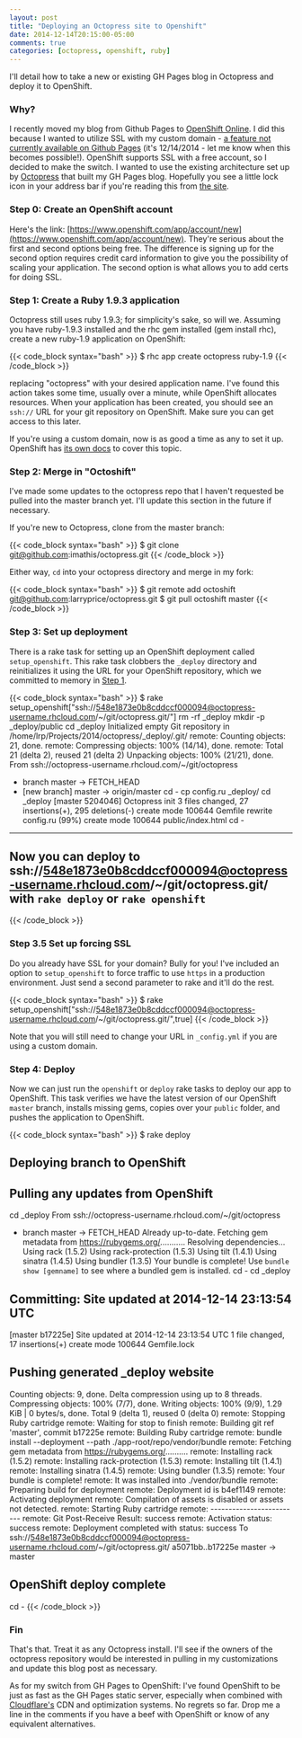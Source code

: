 ```yaml
---
layout: post
title: "Deploying an Octopress site to Openshift"
date: 2014-12-14T20:15:00-05:00
comments: true
categories: [octopress, openshift, ruby]
---
```


I'll detail how to take a new or existing GH Pages blog in Octopress and deploy it to OpenShift.

### Why?

I recently moved my blog from Github Pages to [OpenShift Online](https://www.openshift.com/). I did this because I wanted to utilize SSL with my custom domain - [a feature not currently available on Github Pages](https://github.com/isaacs/github/issues/156) (it's 12/14/2014 - let me know when this becomes possible!). OpenShift supports SSL with a free account, so I decided to make the switch. I wanted to use the existing architecture set up by [Octopress](https://github.com/imathis/octopress) that built my GH Pages blog. Hopefully you see a little lock icon in your address bar if you're reading this from [the site](/).

### <a name="step0"></a>Step 0: Create an OpenShift account

Here's the link: [https://www.openshift.com/app/account/new](https://www.openshift.com/app/account/new). They're serious about the first and second options being free. The difference is signing up for the second option requires credit card information to give you the possibility of scaling your application. The second option is what allows you to add certs for doing SSL.

### <a name="step1"></a>Step 1: Create a Ruby 1.9.3 application

Octopress still uses ruby 1.9.3; for simplicity's sake, so will we. Assuming you have ruby-1.9.3 installed and the rhc gem installed (gem install rhc), create a new ruby-1.9 application on OpenShift:

{{< code_block syntax="bash" >}}
$ rhc app create octopress ruby-1.9
{{< /code_block >}}

replacing "octopress" with your desired application name. I've found this action takes some time, usually over a minute, while OpenShift allocates resources. When your application has been created, you should see an `ssh://` URL for your git repository on OpenShift. Make sure you can get access to this later.

If you're using a custom domain, now is as good a time as any to set it up. OpenShift has [its own docs](https://blog.openshift.com/custom-url-names-for-your-paas-applications-host-forwarding-and-cnames-the-openshift-way/) to cover this topic.

### <a name="step2"></a>Step 2: Merge in "Octoshift"

I've made some updates to the octopress repo that I haven't requested be pulled into the master branch yet. I'll update this section in the future if necessary.

If you're new to Octopress, clone from the master branch:

{{< code_block syntax="bash" >}}
$ git clone git@github.com:imathis/octopress.git
{{< /code_block >}}

Either way, `cd` into your octopress directory and merge in my fork:

{{< code_block syntax="bash" >}}
$ git remote add octoshift git@github.com:larryprice/octopress.git
$ git pull octoshift master
{{< /code_block >}}

### <a name="step3"></a>Step 3: Set up deployment

There is a rake task for setting up an OpenShift deployment called `setup_openshift`. This rake task clobbers the `_deploy` directory and reinitializes it using the URL for your OpenShift repository, which we committed to memory in [Step 1](#step1).

{{< code_block syntax="bash" >}}
$ rake setup_openshift["ssh://548e1873e0b8cddccf000094@octopress-username.rhcloud.com/~/git/octopress.git/"]
rm -rf _deploy
mkdir -p _deploy/public
cd _deploy
Initialized empty Git repository in /home/lrp/Projects/2014/octopress/_deploy/.git/
remote: Counting objects: 21, done.
remote: Compressing objects: 100% (14/14), done.
remote: Total 21 (delta 2), reused 21 (delta 2)
Unpacking objects: 100% (21/21), done.
From ssh://octopress-username.rhcloud.com/~/git/octopress
 * branch            master     -> FETCH_HEAD
 * [new branch]      master     -> origin/master
cd -
cp config.ru _deploy/
cd _deploy
[master 5204046] Octopress init
 3 files changed, 27 insertions(+), 295 deletions(-)
 create mode 100644 Gemfile
 rewrite config.ru (99%)
 create mode 100644 public/index.html
cd -

---
## Now you can deploy to ssh://548e1873e0b8cddccf000094@octopress-username.rhcloud.com/~/git/octopress.git/ with `rake deploy` or `rake openshift` ##
{{< /code_block >}}

### <a name="step35"></a>Step 3.5 Set up forcing SSL

Do you already have SSL for your domain? Bully for you! I've included an option to `setup_openshift` to force traffic to use `https` in a production environment. Just send a second parameter to rake and it'll do the rest.

{{< code_block syntax="bash" >}}
$ rake setup_openshift["ssh://548e1873e0b8cddccf000094@octopress-username.rhcloud.com/~/git/octopress.git/",true]
{{< /code_block >}}

Note that you will still need to change your URL in `_config.yml` if you are using a custom domain.

### <a name="step4"></a>Step 4: Deploy

Now we can just run the `openshift` or `deploy` rake tasks to deploy our app to OpenShift. This task verifies we have the latest version of our OpenShift `master` branch, installs missing gems, copies over your `public` folder, and pushes the application to OpenShift.

{{< code_block syntax="bash" >}}
$ rake deploy
## Deploying branch to OpenShift
## Pulling any updates from OpenShift
cd _deploy
From ssh://octopress-username.rhcloud.com/~/git/octopress
 * branch            master     -> FETCH_HEAD
Already up-to-date.
Fetching gem metadata from https://rubygems.org/...........
Resolving dependencies...
Using rack (1.5.2) 
Using rack-protection (1.5.3) 
Using tilt (1.4.1) 
Using sinatra (1.4.5) 
Using bundler (1.3.5) 
Your bundle is complete!
Use `bundle show [gemname]` to see where a bundled gem is installed.
cd -
cd _deploy

## Committing: Site updated at 2014-12-14 23:13:54 UTC
[master b17225e] Site updated at 2014-12-14 23:13:54 UTC
 1 file changed, 17 insertions(+)
 create mode 100644 Gemfile.lock

## Pushing generated _deploy website
Counting objects: 9, done.
Delta compression using up to 8 threads.
Compressing objects: 100% (7/7), done.
Writing objects: 100% (9/9), 1.29 KiB | 0 bytes/s, done.
Total 9 (delta 1), reused 0 (delta 0)
remote: Stopping Ruby cartridge
remote: Waiting for stop to finish
remote: Building git ref 'master', commit b17225e
remote: Building Ruby cartridge
remote: bundle install --deployment --path ./app-root/repo/vendor/bundle
remote: Fetching gem metadata from https://rubygems.org/..........
remote: Installing rack (1.5.2) 
remote: Installing rack-protection (1.5.3) 
remote: Installing tilt (1.4.1) 
remote: Installing sinatra (1.4.5) 
remote: Using bundler (1.3.5) 
remote: Your bundle is complete!
remote: It was installed into ./vendor/bundle
remote: Preparing build for deployment
remote: Deployment id is b4ef1149
remote: Activating deployment
remote: Compilation of assets is disabled or assets not detected.
remote: Starting Ruby cartridge
remote: -------------------------
remote: Git Post-Receive Result: success
remote: Activation status: success
remote: Deployment completed with status: success
To ssh://548e1873e0b8cddccf000094@octopress-username.rhcloud.com/~/git/octopress.git/
   a5071bb..b17225e  master -> master

## OpenShift deploy complete
cd -
{{< /code_block >}}

### Fin

That's that. Treat it as any Octopress install. I'll see if the owners of the octopress repository would be interested in pulling in my customizations and update this blog post as necessary.

As for my switch from GH Pages to OpenShift: I've found OpenShift to be just as fast as the GH Pages static server, especially when combined with [Cloudflare's](https://www.cloudflare.com/) CDN and optimization systems. No regrets so far. Drop me a line in the comments if you have a beef with OpenShift or know of any equivalent alternatives.
